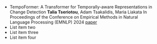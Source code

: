   * TempoFormer: A Transformer for Temporally-aware Representations in Change Detection
    <strong>Talia Tseriotou</strong>, Adam Tsakalidis, Maria Liakata
    In Proceedings of the Conference on Empirical Methods in Natural Language Processing (EMNLP) 2024
    [paper](https://www.arxiv.org/pdf/2408.15689)
  * List item two
  * List item three
  * List item four
